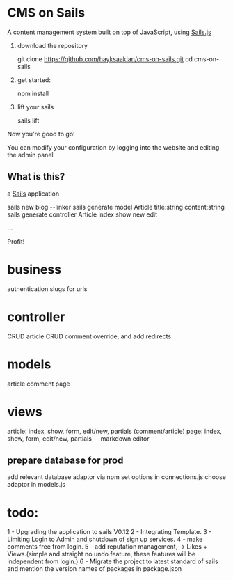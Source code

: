 # CMS on Sails

A content management system built on top of JavaScript, using [Sails.js](http://sailsjs.org)

1) download the repository

    git clone https://github.com/hayksaakian/cms-on-sails.git
    cd cms-on-sails

2) get started:

    npm install

3) lift your sails

    sails lift

Now you're good to go!

You can modify your configuration by logging into the website and editing the admin panel

## What is this?

a [Sails](http://sailsjs.org) application

sails new blog --linker
sails generate model Article title:string content:string
sails generate controller Article index show new edit

...

Profit!

# business
authentication
slugs for urls

# controller
CRUD article
CRUD comment
override, and add redirects

# models
article
comment
page

# views
article: index, show, form, edit/new, partials (comment/article)
page: index, show, form, edit/new, partials
-- markdown editor

## prepare database for prod
add relevant database adaptor via npm
set options in connections.js
choose adaptor in models.js

# todo:
1 - Upgrading the application to sails V0.12
2 - Integrating Template.
3 - Limiting Login to Admin and shutdown of sign up services.
4 - make comments free from login.
5 - add reputation management, -> Likes + Views.(simple and straight no undo feature, these features will be independent from login.)
6 - Migrate the project to latest standard of sails and mention the version names of packages in package.json
